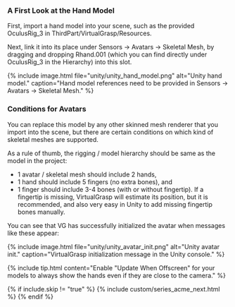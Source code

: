 ### A First Look at the Hand Model

First, import a hand model into your scene, such as the provided OculusRig_3 in ThirdPart/VirtualGrasp/Resources. 

Next, link it into its place under Sensors → Avatars → Skeletal Mesh, by dragging and dropping Rhand.001 (which you can find directly under OculusRig_3 in the Hierarchy) into this slot.

{% include image.html file="unity/unity_hand_model.png" alt="Unity hand model." caption="Hand model references need to be provided in Sensors → Avatars → Skeletal Mesh." %}

### Conditions for Avatars

You can replace this model by any other skinned mesh renderer that you import into the scene, but there are certain conditions on which kind of skeletal meshes are supported. 

As a rule of thumb, the rigging / model hierarchy should be same as the model in the project:

* 1 avatar / skeletal mesh should include 2 hands, 
* 1 hand should include 5 fingers (no extra bones), and 
* 1 finger should include 3-4 bones (with or without fingertip). If a fingertip is missing, VirtualGrasp will estimate its position, but it is recommended, and also very easy in Unity to add missing fingertip bones manually.

You can see that VG has successfully initialized the avatar when messages like these appear:

{% include image.html file="unity/unity_avatar_init.png" alt="Unity avatar init." caption="VirtualGrasp initialization message in the Unity console." %}

{% include tip.html content="Enable \"Update When Offscreen\" for your models to always show the hands even if they are close to the camera." %}

{% if include.skip != "true" %}
{% include custom/series_acme_next.html %}
{% endif %}
